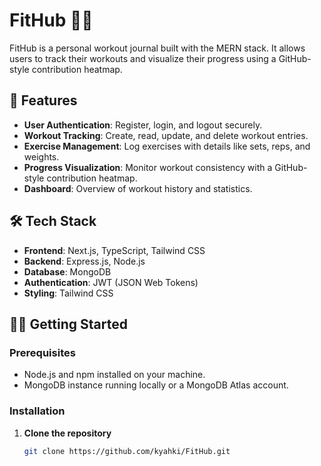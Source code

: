 # FitHub 🏋️‍♂️

FitHub is a personal workout journal built with the MERN stack. It allows users to track their workouts and visualize their progress using a GitHub-style contribution heatmap.

## 🚀 Features

- **User Authentication**: Register, login, and logout securely.
- **Workout Tracking**: Create, read, update, and delete workout entries.
- **Exercise Management**: Log exercises with details like sets, reps, and weights.
- **Progress Visualization**: Monitor workout consistency with a GitHub-style contribution heatmap.
- **Dashboard**: Overview of workout history and statistics.

## 🛠️ Tech Stack

- **Frontend**: Next.js, TypeScript, Tailwind CSS
- **Backend**: Express.js, Node.js
- **Database**: MongoDB
- **Authentication**: JWT (JSON Web Tokens)
- **Styling**: Tailwind CSS

## 🧑‍💻 Getting Started

### Prerequisites

- Node.js and npm installed on your machine.
- MongoDB instance running locally or a MongoDB Atlas account.

### Installation

1. **Clone the repository**
   ```bash
   git clone https://github.com/kyahki/FitHub.git
